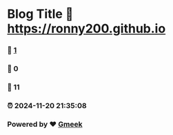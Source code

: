 # Blog Title :link: https://ronny200.github.io 
### :page_facing_up: [1](https://ronny200.github.io/tag.html) 
### :speech_balloon: 0 
### :hibiscus: 11 
### :alarm_clock: 2024-11-20 21:35:08 
### Powered by :heart: [Gmeek](https://github.com/Meekdai/Gmeek)
